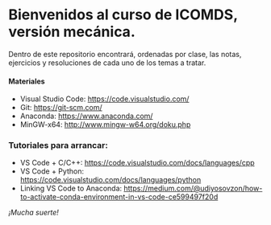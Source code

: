 # Bienvenidos al curso de ICOMDS, versión mecánica.

Dentro de este repositorio encontrará, ordenadas por clase, las notas, ejercicios y resoluciones de cada uno de los temas a tratar.

#### Materiales

* Visual Studio Code:  https://code.visualstudio.com/
* Git: https://git-scm.com/
* Anaconda: https://www.anaconda.com/
* MinGW-x64: http://www.mingw-w64.org/doku.php 


### Tutoriales para arrancar:

* VS Code + C/C++: https://code.visualstudio.com/docs/languages/cpp
* VS Code + Python: https://code.visualstudio.com/docs/languages/python
* Linking VS Code to Anaconda: https://medium.com/@udiyosovzon/how-to-activate-conda-environment-in-vs-code-ce599497f20d

_¡Mucha suerte!_
